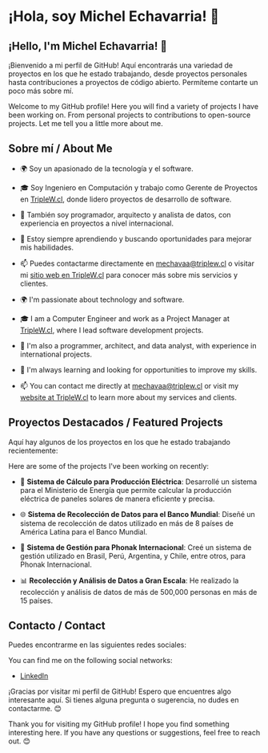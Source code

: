 # ¡Hola, soy Michel Echavarria! 👋

## ¡Hello, I'm Michel Echavarria! 👋

¡Bienvenido a mi perfil de GitHub! Aquí encontrarás una variedad de proyectos en los que he estado trabajando, desde proyectos personales hasta contribuciones a proyectos de código abierto. Permíteme contarte un poco más sobre mí.

Welcome to my GitHub profile! Here you will find a variety of projects I have been working on. From personal projects to contributions to open-source projects. Let me tell you a little more about me.

## Sobre mí / About Me

- 🌍 Soy un apasionado de la tecnología y el software.
- 🎓 Soy Ingeniero en Computación y trabajo como Gerente de Proyectos en [TripleW.cl](https://www.triplew.cl/), donde lidero proyectos de desarrollo de software.
- 💼 También soy programador, arquitecto y analista de datos, con experiencia en proyectos a nivel internacional.
- 🌱 Estoy siempre aprendiendo y buscando oportunidades para mejorar mis habilidades.
- 📫 Puedes contactarme directamente en [mechavaa@triplew.cl](mailto:mechavaa@triplew.cl) o visitar mi [sitio web en TripleW.cl](https://www.triplew.cl/) para conocer más sobre mis servicios y clientes.

- 🌍 I'm passionate about technology and software.
- 🎓 I am a Computer Engineer and work as a Project Manager at [TripleW.cl](https://www.triplew.cl/), where I lead software development projects.
- 💼 I'm also a programmer, architect, and data analyst, with experience in international projects.
- 🌱 I'm always learning and looking for opportunities to improve my skills.
- 📫 You can contact me directly at [mechavaa@triplew.cl](mailto:mechavaa@triplew.cl) or visit my [website at TripleW.cl](https://www.triplew.cl/) to learn more about my services and clients.

## Proyectos Destacados / Featured Projects

Aquí hay algunos de los proyectos en los que he estado trabajando recientemente:

Here are some of the projects I've been working on recently:

- 🚀 **Sistema de Cálculo para Producción Eléctrica**: Desarrollé un sistema para el Ministerio de Energía que permite calcular la producción eléctrica de paneles solares de manera eficiente y precisa.

- 🌐 **Sistema de Recolección de Datos para el Banco Mundial**: Diseñé un sistema de recolección de datos utilizado en más de 8 países de América Latina para el Banco Mundial.

- 🌟 **Sistema de Gestión para Phonak Internacional**: Creé un sistema de gestión utilizado en Brasil, Perú, Argentina, y Chile, entre otros, para Phonak Internacional.

- 📊 **Recolección y Análisis de Datos a Gran Escala**: He realizado la recolección y análisis de datos de más de 500,000 personas en más de 15 países.


## Contacto / Contact

Puedes encontrarme en las siguientes redes sociales:

You can find me on the following social networks:

- [LinkedIn](https://www.linkedin.com/in/michel-echavarria-43750410/)

¡Gracias por visitar mi perfil de GitHub! Espero que encuentres algo interesante aquí. Si tienes alguna pregunta o sugerencia, no dudes en contactarme. 😊

Thank you for visiting my GitHub profile! I hope you find something interesting here. If you have any questions or suggestions, feel free to reach out. 😊

